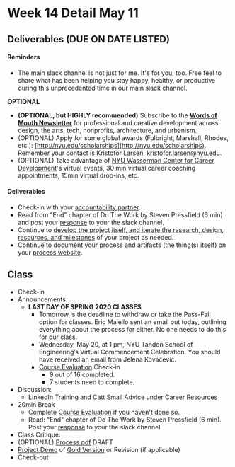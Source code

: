 # Week 14 Detail May 11

## Deliverables \(DUE ON DATE LISTED\)

#### Reminders

* The main slack channel is not just for me. It's for you, too. Free feel to share what has been helping you stay happy, healthy, or productive during this unprecedented time in our main slack channel. 

**OPTIONAL**

* **\(OPTIONAL, but HIGHLY recommended\)** Subscribe to the [**Words of Mouth Newsletter**](http://www.wordsofmouth.org/) for professional and creative development across design, the arts, tech, nonprofits, architecture, and urbanism.
* \(OPTIONAL\) Apply for some global awards \(Fulbright, Marshall, Rhodes, etc.\): [http://nyu.edu/scholarships](http://nyu.edu/scholarships). Remember your contact is Kristofor Larsen, kristofor.larsen@nyu.edu.
* \(OPTIONAL\) Take advantage of [NYU Wasserman Center for Career Development](https://www.nyu.edu/students/student-information-and-resources/career-development-and-jobs.html?__s=pvit1odzgzycp3tif89s)'s virtual events, 30 min virtual career coaching appointments, 15min virtual drop-ins, etc.

#### **Deliverables**

* Check-in with your [accountability partner](../assignments/accountability_partner.md).
* Read from "End" chapter of Do The Work by Steven Pressfield \(6 min\) and post your [response](../assignments/responses.md) to your the slack channel.
* Continue to [develop the project itself, and iterate the research, design, resources, and milestones](../project_plan/) of your project as needed.
* Continue to document your process and artifacts \(the thing\(s\) itself\) on your [process website](../pre-work/website.md).

## Class

* Check-in
* Announcements:
  * **LAST DAY OF SPRING 2020 CLASSES**
    * Tomorrow is the deadline to withdraw or take the Pass-Fail option for classes. Eric Maiello sent an email out today, outlining everything about the process for either. No one needs to do this for our class.
    * Wednesday, May 20, at 1 pm, NYU Tandon School of Engineering’s Virtual Commencement Celebration. You should have received an email from Jelena Kovačević.
    * [Course Evaluation](../assignments/course_evaluation.md) Check-in 
      * 9 out of 16 completed. 
      * 7 students need to complete.
* Discussion:
  * LinkedIn Training and Catt Small Advice under Career [Resources](../recommended_resources.md)
* 20min Break
  * Complete [Course Evaluation](../assignments/course_evaluation.md) if you haven't done so. 
  * Read: "End" chapter of Do The Work by Steven Pressfield \(6 min\). Post your [response](../assignments/responses.md) to your the slack channel.
* Class Critique:
* \(OPTIONAL\) [Process pdf](../end_of_semester_deliverables/pdf_or_book.md) DRAFT
* [Project Demo](../critiques-demos-presentations-and-exhibition/project_demo.md) of [Gold Version](../project_plan/project_versions.md) or Revision \(if applicable\)
* Check-out


